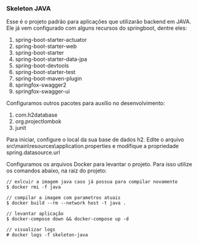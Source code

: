 ### Skeleton JAVA

Esse é o projeto padrão para aplicações que utilizarão backend em JAVA. Ele já vem configurado com alguns recursos do springboot, dentre eles:

1. spring-boot-starter-actuator
2. spring-boot-starter-web
3. spring-boot-starter
4. spring-boot-starter-data-jpa
5. spring-boot-devtools
6. spring-boot-starter-test
7. spring-boot-maven-plugin
8. springfox-swagger2
9. springfox-swagger-ui

Configuramos outros pacotes para auxílio no desenvolvimento:

1. com.h2database
2. org.projectlombok
3. junit

Para iniciar, configure o local da sua base de dados h2. 
Edite o arquivo src\main\resources\application.properties e modifique a propriedade spring.datasource.url

Configuramos os arquivos Docker para levantar o projeto. 
Para isso utilize os comandos abaixo, na raiz do projeto:
```
// exlcuir a imagem java caso já possua para compilar novamente
$ docker rmi -f java 

// compilar a imagem com parametros atuais
$ docker build --rm --network host -t java .

// levantar aplicação
$ docker-compose down && docker-compose up -d

// visualizar logs
# docker logs -f skeleton-java
```
